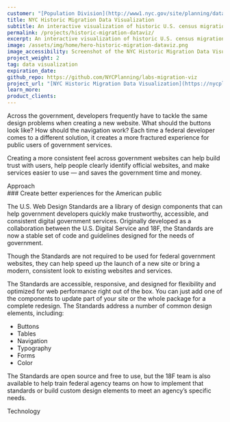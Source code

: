 ```yaml
---
customer: "[Population Division](http://www1.nyc.gov/site/planning/data-maps/nyc-population.page)"
title: NYC Historic Migration Data Visualization
subtitle: An interactive visualization of historic U.S. census migration data for New York City
permalink: /projects/historic-migration-dataviz/
excerpt: An interactive visualization of historic U.S. census migration data for New York City
image: /assets/img/home/hero-historic-migration-dataviz.png
image_accessibility: Screenshot of the NYC Historic Migration Data Visualization
project_weight: 2
tag: data visualization
expiration_date:
github_repo: https://github.com/NYCPlanning/labs-migration-viz
project_url: "[NYC Historic Migration Data Visualization](https://nycplanning.github.io/labs-migration-viz/)"
learn_more:
product_clients:
---
```


Across the government, developers frequently have to tackle the same
design problems when creating a new website. What should the buttons
look like? How should the navigation work? Each time a federal developer
comes to a different solution, it creates a more fractured experience
for public users of government services.

Creating a more consistent feel across government websites can help
build trust with users, help people clearly identify official websites,
and make services easier to use — and saves the government time and
money.

<div class="small-caps">Approach</div>
### Create better experiences for the American public

The U.S. Web Design Standards are a library of design components that
can help government developers quickly make trustworthy, accessible, and
consistent digital government services. Originally developed as a
collaboration between the U.S. Digital Service and 18F, the Standards
are now a stable set of code and guidelines designed for the needs of
government.

Though the Standards are not required to be used for federal government
websites, they can help speed up the launch of a new site or bring a
modern, consistent look to existing websites and services.

The Standards are accessible, responsive, and designed for flexibility
and optimized for web performance right out of the box. You can just add
one of the components to update part of your site or the whole package
for a complete redesign. The Standards address a number of common design
elements, including:

-   Buttons
-   Tables
-   Navigation
-   Typography
-   Forms
-   Color

The Standards are open source and free to use, but the 18F team is also
available to help train federal agency teams on how to implement that
standards or build custom design elements to meet an agency’s specific
needs.

<div class="small-caps">Technology</div>
